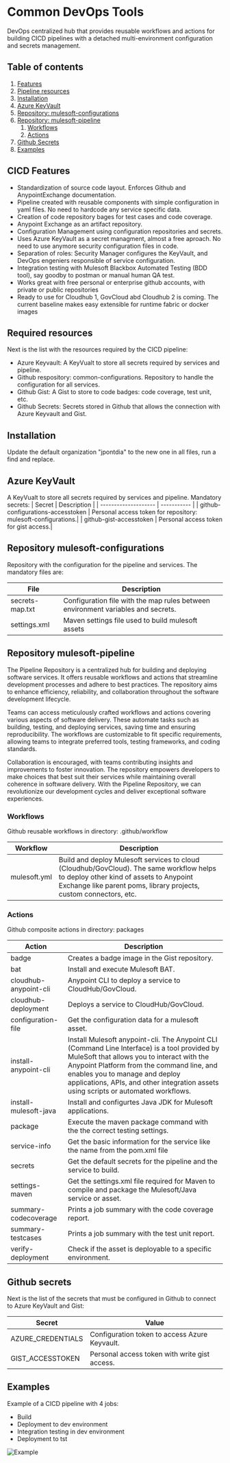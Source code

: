 # Common DevOps Tools
DevOps centralized hub that provides reusable workflows and actions for building CICD pipelines with a detached multi-environment configuration and secrets management.

## Table of contents
1. [Features](#features)
1. [Pipeline resources](#pipeline-resources)
1. [Installation](#Installation)
1. [Azure KeyVault](#workflows) 
1. [Repository: mulesoft-configurations](#repository-mulesoft-configurations) 
1. [Repository: mulesoft-pipeline](#repository-mulesoft-pipeline) 
    1. [Workflows](#workflows)
    2. [Actions](#actions)
1. [Github Secrets](#github-secrets)
1. [Examples](#examples)

## CICD Features

- Standardization of source code layout. Enforces Github and AnypointExchange documentation.
- Pipeline created with reusable components with simple configuration in yaml files. No need to hardcode any service specific data.
- Creation of code repository bages for test cases and code coverage.
- Anypoint Exchange as an artifact repository.
- Configuration Management using configuration repositories and secrets.
- Uses Azure KeyVault as a secret managment, almost a free aproach. No need to use anymore security configuration files in code.
- Separation of roles: Security Manager configures the KeyVault, and DevOps engeniers responsible of service configuration.
- Integration testing with Mulesoft Blackbox Automated Testing (BDD tool), say goodby to postman or manual human QA test.
- Works great with free personal or enterprise github accounts, with private or public repositories
- Ready to use for Cloudhub 1, GovCloud abd Cloudhub 2 is coming. The current baseline makes easy extensible for runtime fabric or docker images

## Required resources

Next is the list with the resources required by the CICD pipeline:

- Azure Keyvault: A KeyVualt to store all secrets required by services and pipeline.
- Github respository: common-configurations. Repository to handle the configuration for all services.
- Github Gist: A Gist to store to code badges: code coverage, test unit, etc.
- Github Secrets: Secrets stored in Github that allows the connection with Azure Keyvault and Gist.

## Installation

Update the default organization "jpontdia" to the new one in all files, run a find and replace. 


## Azure KeyVault

A KeyVualt to store all secrets required by services and pipeline. Mandatory secrets:
| Secret               | Description |
| -------------------- | ----------- |
| github-configurations-accesstoken | Personal access token for repository: mulesoft-configurations.|
| github-gist-accesstoken | Personal access token for gist access.|

## Repository mulesoft-configurations

Repository with the configuration for the pipeline and services. The mandatory files are:

| File                 | Description |
| -------------------- | ----------- |
| secrets-map.txt | Configuration file with the map rules between environment variables and secrets.|
| settings.xml | Maven settings file used to build mulesoft assets|

## Repository mulesoft-pipeline
The Pipeline Repository is a centralized hub for building and deploying software services. It offers reusable workflows and actions that streamline development processes and adhere to best practices. The repository aims to enhance efficiency, reliability, and collaboration throughout the software development lifecycle.

Teams can access meticulously crafted workflows and actions covering various aspects of software delivery. These automate tasks such as building, testing, and deploying services, saving time and ensuring reproducibility. The workflows are customizable to fit specific requirements, allowing teams to integrate preferred tools, testing frameworks, and coding standards.

Collaboration is encouraged, with teams contributing insights and improvements to foster innovation. The repository empowers developers to make choices that best suit their services while maintaining overall coherence in software delivery. With the Pipeline Repository, we can revolutionize our development cycles and deliver exceptional software experiences.

### Workflows

Github reusable workflows in directory: .github/workflow

| Workflow    | Description |
| ----------- | ----------- |
| mulesoft.yml | Build and deploy Mulesoft services to cloud (Cloudhub/GovCloud). The same workflow helps to deploy other kind of assets to Anypoint Exchange like parent poms, library projects, custom connectors, etc. |

### Actions

Github composite actions in directory: packages

| Action               | Description |
| -------------------- | ----------- |
| badge | Creates a badge image in the Gist repository.|
| bat | Install and execute Mulesoft BAT.|
| cloudhub-anypoint-cli | Anypoint CLI to deploy a service to CloudHub/GovCloud.|
| cloudhub-deployment | Deploys a service to CloudHub/GovCloud.|
| configuration-file | Get the configuration data for a mulesoft asset.|
| install-anypoint-cli | Install Mulesoft anypoint-cli. The Anypoint CLI (Command Line Interface) is a tool provided by MuleSoft that allows you to interact with the Anypoint Platform from the command line, and enables you to manage and deploy applications, APIs, and other integration assets using scripts or automated workflows.|
| install-mulesoft-java | Install and configurtes Java JDK for Mulesoft applications.|
| package | Execute the maven package command with the the correct testing settings.|
| service-info | Get the basic information for the service like the name from the pom.xml file |
| secrets | Get the default secrets for the pipeline and the service to build.|
| settings-maven | Get the settings.xml file required for Maven to compile and package the Mulesoft/Java service or asset. |
| summary-codecoverage | Prints a job summary with the code coverage report.|
| summary-testcases | Prints a job summary with the test unit report.|
| verify-deployment | Check if the asset is deployable to a specific environment.|


## Github secrets

Next is the list of the secrets that must be configured in Github to connect to Azure KeyVault and Gist:

| Secret                 | Value |
| -------------------- | ----------- |
| AZURE_CREDENTIALS | Configuration token to access Azure Keyvault.|
| GIST_ACCESSTOKEN | Personal access token with write gist access.|

## Examples

Example of a CICD pipeline with 4 jobs:
- Build
- Deployment to dev environment
- Integration testing in dev environment
- Deployment to tst

![Example](docs/example-build.png)